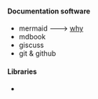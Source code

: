 #### Documentation software
- mermaid   ---> [why](https://mermaid.js.org/community/n00b-overview.html)
- mdbook
- giscuss
- git & github


#### Libraries
- 